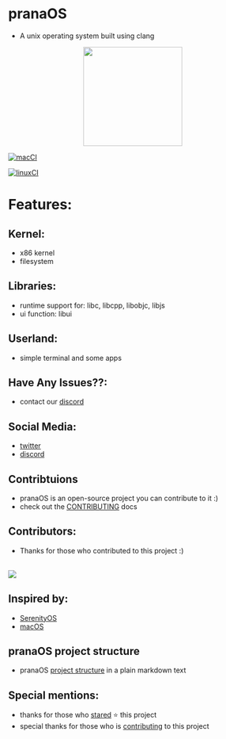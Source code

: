 # pranaOS
- A unix operating system built using clang

<p align="center">
<img src="https://raw.githubusercontent.com/pranaOS/pranaOS/master/imgs/eagle.jpeg" width="200" height="200">
</p>

[![macCI](https://github.com/pranaOS/pranaOS/actions/workflows/macos.yml/badge.svg?branch=master)](https://github.com/pranaOS/pranaOS/actions/workflows/macos.yml)

[![linuxCI](https://github.com/pranaOS/pranaOS/actions/workflows/linux.yml/badge.svg?branch=master)](https://github.com/pranaOS/pranaOS/actions/workflows/linux.yml)

# Features:
## Kernel:
- x86 kernel
- filesystem

## Libraries:
- runtime support for: libc, libcpp, libobjc, libjs
- ui function: libui

## Userland:
- simple terminal and some apps

## Have Any Issues??:
- contact our [discord](https://discord.gg/XmpBTmy9Bz)

## Social Media:
- [twitter](https://twitter.com/os_prana)
- [discord](https://discord.gg/XmpBTmy9Bz)

## Contribtuions
- pranaOS is an open-source project you can contribute to it :)
- check out the [CONTRIBUTING](CONTRIBUTING.md) docs


## Contributors:
- Thanks for those who contributed to this project :)
<br>
 <a href="https://github.com/pranaOS/pranaOS/graphs/contributors">
   <img src="https://contributors-img.web.app/image?repo=pranaOS/pranaOS" />
</a>

## Inspired by:
- [SerenityOS](https://github.com/SerenityOS/Serenity)
- [macOS](https://github.com/apple/darwin-xnu)

## pranaOS project structure
- pranaOS [project structure](https://github.com/pranaOS/pranaOS/blob/master/docs/projectstructure.md) in a plain markdown text

## Special mentions:
- thanks for those who [stared](https://github.com/pranaOS/pranaOS/stargazers) ⭐ this project
- special thanks for those who is [contributing](https://github.com/pranaOS/pranaOS/graphs/contributors) to this project
